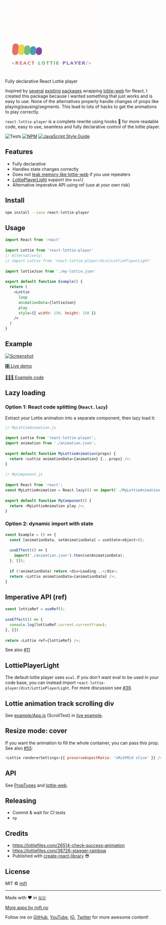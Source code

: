 ![](https://github.com/mifi/gifs/raw/master/react-lottie-player.gif)

Fully declarative React Lottie player

Inspired by [several](https://github.com/felippenardi/lottie-react-web) [existing](https://github.com/chenqingspring/react-lottie) [packages](https://github.com/Gamote/lottie-react) wrapping [lottie-web](https://github.com/airbnb/lottie-web) for React, I created this package because I wanted something that just works and is easy to use. None of the alternatives properly handle changes of props like playing/pausing/segments. This lead to lots of hacks to get the animations to play correctly.

`react-lottie-player` is a complete rewrite using hooks 🎣 for more readable code, easy to use, seamless and fully declarative control of the lottie player.

![Tests](https://github.com/mifi/react-lottie-player/workflows/Tests/badge.svg) [![NPM](https://img.shields.io/npm/v/react-lottie-player.svg)](https://www.npmjs.com/package/react-lottie-player) [![JavaScript Style Guide](https://img.shields.io/badge/code_style-standard-brightgreen.svg)](https://standardjs.com)

## Features

- Fully declarative
- Handles state changes correctly
- Does not [leak memory like lottie-web](https://github.com/mifi/react-lottie-player/issues/35) if you use repeaters
- [LottiePlayerLight](#lottieplayerlight) support (no `eval`)
- Alternative imperative API using ref (use at your own risk)

## Install

```bash
npm install --save react-lottie-player
```

## Usage

```jsx
import React from 'react'

import Lottie from 'react-lottie-player'
// Alternatively:
// import Lottie from 'react-lottie-player/dist/LottiePlayerLight'

import lottieJson from './my-lottie.json'

export default function Example() {
  return (
    <Lottie
      loop
      animationData={lottieJson}
      play
      style={{ width: 150, height: 150 }}
    />
  )
}
```

## Example

<a href="https://mifi.github.io/react-lottie-player/">
  <img src="screenshot.png" width="400" alt="Screenshot" />
</a>

[🎛 Live demo](https://mifi.github.io/react-lottie-player/)

[👩🏿‍💻 Example code](example/src/App.js)

## Lazy loading

### Option 1: React code splitting (`React.lazy`)

Extract your Lottie animation into a separate component, then lazy load it:

```js
// MyLottieAnimation.js

import Lottie from 'react-lottie-player';
import animation from './animation.json';

export default function MyLottieAnimation(props) {
  return <Lottie animationData={animation} {...props} />;
}

// MyComponent.js

import React from 'react';
const MyLottieAnimation = React.lazy(() => import('./MyLottieAnimation'));

export default function MyComponent() {
  return <MyLottieAnimation play />;
}
```

### Option 2: dynamic import with state

```js
const Example = () => {
  const [animationData, setAnimationData] = useState<object>();

  useEffect(() => {
    import('./animation.json').then(setAnimationData);
  }, []);

  if (!animationData) return <div>Loading...</div>;
  return <Lottie animationData={animationData} />;
}
```

## Imperative API (ref)

```js
const lottieRef = useRef();

useEffect(() => {
  console.log(lottieRef.current.currentFrame);
}, [])

return <Lottie ref={lottieRef} />;
```

See also [#11](https://github.com/mifi/react-lottie-player/issues/11)

## LottiePlayerLight

The default lottie player uses `eval`. If you don't want eval to be used in your code base, you can instead import `react-lottie-player/dist/LottiePlayerLight`. For more discussion see [#39](https://github.com/mifi/react-lottie-player/pull/39).

## Lottie animation track scrolling div

See [example/App.js](example/src/App.js) (ScrollTest) in [live example](https://mifi.github.io/react-lottie-player/).

## Resize mode: cover

If you want the animation to fill the whole container, you can pass this prop. See also [#55](https://github.com/mifi/react-lottie-player/issues/55):

```js
<Lottie rendererSettings={{ preserveAspectRatio: 'xMidYMid slice' }} />
```

## API

See [PropTypes](src/props.js) and [lottie-web](https://github.com/airbnb/lottie-web).

## Releasing

- Commit & wait for CI tests
- `np`

## Credits

- https://lottiefiles.com/26514-check-success-animation
- https://lottiefiles.com/38726-stagger-rainbow
- Published with [create-react-library](https://github.com/transitive-bullshit/create-react-library) 😎

## License

MIT © [mifi](https://github.com/mifi)

---

Made with ❤️ in [🇳🇴](https://www.youtube.com/watch?v=uQIv8Vo9_Jc)

[More apps by mifi.no](https://mifi.no/)

Follow me on [GitHub](https://github.com/mifi/), [YouTube](https://www.youtube.com/channel/UC6XlvVH63g0H54HSJubURQA), [IG](https://www.instagram.com/mifi.no/), [Twitter](https://twitter.com/mifi_no) for more awesome content!
